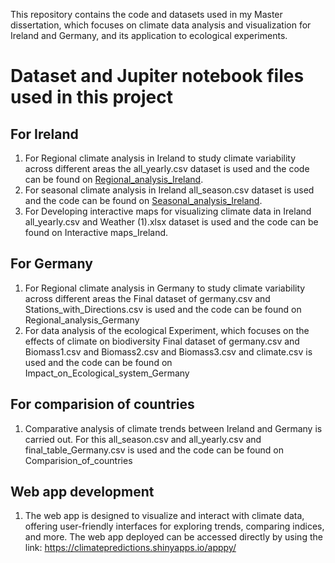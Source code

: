 This repository contains the code and datasets used in my Master dissertation, which focuses on climate data analysis and visualization for Ireland and Germany, and its application to ecological experiments.

# Dataset and Jupiter notebook files used in this project 
## For Ireland
1. For Regional climate analysis in Ireland to study climate variability across different areas the all_yearly.csv dataset is used  and the code can be found on [Regional_analysis_Ireland](https://nbviewer.org/github/roshan36691/Studying-Ireland-s-Climate-Change-Indices/blob/main/Code/Regional_analysis_Ireland.ipynb).
2. For seasonal climate analysis in Ireland all_season.csv dataset is used and the code can be found on [Seasonal_analysis_Ireland](https://nbviewer.org/github/roshan36691/Studying-Ireland-s-Climate-Change-Indices/blob/main/Code/Seasonal_analysis_Ireland.ipynb).
3. For Developing interactive maps for visualizing climate data in Ireland  all_yearly.csv and Weather (1).xlsx dataset is used and the code can be found on Interactive maps_Ireland.

## For Germany
1. For Regional climate analysis in Germany to study climate variability across different areas the Final dataset of germany.csv and Stations_with_Directions.csv is used and the code can be found on Regional_analysis_Germany
2. For data analysis of the ecological Experiment, which focuses on the effects of climate on biodiversity Final dataset of germany.csv and Biomass1.csv and Biomass2.csv and Biomass3.csv and climate.csv is used and the code can be found on Impact_on_Ecological_system_Germany

## For comparision of countries
1. Comparative analysis of climate trends between Ireland and Germany is carried out. For this all_season.csv and all_yearly.csv and final_table_Germany.csv is used and the code can be found on Comparision_of_countries

## Web app development
1. The web app is designed to visualize and interact with climate data, offering user-friendly interfaces for exploring trends, comparing indices, and more. The web app deployed can be accessed directly by using the link: https://climatepredictions.shinyapps.io/apppy/


